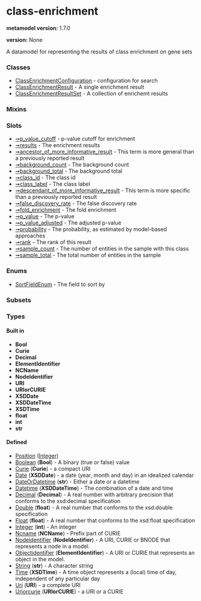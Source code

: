 
# class-enrichment


**metamodel version:** 1.7.0

**version:** None


A datamodel for representing the results of class enrichment on gene sets


### Classes

 * [ClassEnrichmentConfiguration](ClassEnrichmentConfiguration.md) - configuration for search
 * [ClassEnrichmentResult](ClassEnrichmentResult.md) - A single enrichment result
 * [ClassEnrichmentResultSet](ClassEnrichmentResultSet.md) - A collection of enrichemt results

### Mixins


### Slots

 * [➞p_value_cutoff](classEnrichmentConfiguration__p_value_cutoff.md) - p-value cutoff for enrichment
 * [➞results](classEnrichmentResultSet__results.md) - The enrichment results
 * [➞ancestor_of_more_informative_result](classEnrichmentResult__ancestor_of_more_informative_result.md) - This term is more general than a previously reported result
 * [➞background_count](classEnrichmentResult__background_count.md) - The background count
 * [➞background_total](classEnrichmentResult__background_total.md) - The background total
 * [➞class_id](classEnrichmentResult__class_id.md) - The class id
 * [➞class_label](classEnrichmentResult__class_label.md) - The class label
 * [➞descendant_of_more_informative_result](classEnrichmentResult__descendant_of_more_informative_result.md) - This term is more specific than a previously reported result
 * [➞false_discovery_rate](classEnrichmentResult__false_discovery_rate.md) - The false discovery rate
 * [➞fold_enrichment](classEnrichmentResult__fold_enrichment.md) - The fold enrichment
 * [➞p_value](classEnrichmentResult__p_value.md) - The p-value
 * [➞p_value_adjusted](classEnrichmentResult__p_value_adjusted.md) - The adjusted p-value
 * [➞probability](classEnrichmentResult__probability.md) - The probability, as estimated by model-based approaches
 * [➞rank](classEnrichmentResult__rank.md) - The rank of this result
 * [➞sample_count](classEnrichmentResult__sample_count.md) - The number of entities in the sample with this class
 * [➞sample_total](classEnrichmentResult__sample_total.md) - The total number of entities in the sample

### Enums

 * [SortFieldEnum](SortFieldEnum.md) - The field to sort by

### Subsets


### Types


#### Built in

 * **Bool**
 * **Curie**
 * **Decimal**
 * **ElementIdentifier**
 * **NCName**
 * **NodeIdentifier**
 * **URI**
 * **URIorCURIE**
 * **XSDDate**
 * **XSDDateTime**
 * **XSDTime**
 * **float**
 * **int**
 * **str**

#### Defined

 * [Position](types/Position.md)  ([Integer](types/Integer.md)) 
 * [Boolean](types/Boolean.md)  (**Bool**)  - A binary (true or false) value
 * [Curie](types/Curie.md)  (**Curie**)  - a compact URI
 * [Date](types/Date.md)  (**XSDDate**)  - a date (year, month and day) in an idealized calendar
 * [DateOrDatetime](types/DateOrDatetime.md)  (**str**)  - Either a date or a datetime
 * [Datetime](types/Datetime.md)  (**XSDDateTime**)  - The combination of a date and time
 * [Decimal](types/Decimal.md)  (**Decimal**)  - A real number with arbitrary precision that conforms to the xsd:decimal specification
 * [Double](types/Double.md)  (**float**)  - A real number that conforms to the xsd:double specification
 * [Float](types/Float.md)  (**float**)  - A real number that conforms to the xsd:float specification
 * [Integer](types/Integer.md)  (**int**)  - An integer
 * [Ncname](types/Ncname.md)  (**NCName**)  - Prefix part of CURIE
 * [Nodeidentifier](types/Nodeidentifier.md)  (**NodeIdentifier**)  - A URI, CURIE or BNODE that represents a node in a model.
 * [Objectidentifier](types/Objectidentifier.md)  (**ElementIdentifier**)  - A URI or CURIE that represents an object in the model.
 * [String](types/String.md)  (**str**)  - A character string
 * [Time](types/Time.md)  (**XSDTime**)  - A time object represents a (local) time of day, independent of any particular day
 * [Uri](types/Uri.md)  (**URI**)  - a complete URI
 * [Uriorcurie](types/Uriorcurie.md)  (**URIorCURIE**)  - a URI or a CURIE
